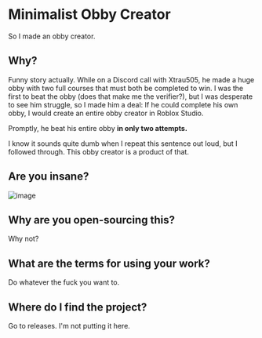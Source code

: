 # Minimalist Obby Creator
So I made an obby creator.
## Why?
Funny story actually.
While on a Discord call with Xtrau505, he made a huge obby with two full courses that must both be completed to win. I was the first to beat the obby (does that make me the verifier?), but I was desperate to see him struggle, 
so I made him a deal: If he could complete his own obby, I would create an entire obby creator in Roblox Studio.

Promptly, he beat his entire obby **in only two attempts.**

I know it sounds quite dumb when I repeat this sentence out loud, but I followed through. This obby creator is a product of that.
## Are you insane?
![image](https://github.com/xenon-tf/minimalist-obby-creator/assets/136221123/835d1376-35fc-4a69-afb4-d90c40f66e85)
## Why are you open-sourcing this?
Why not?
## What are the terms for using your work?
Do whatever the fuck you want to.
## Where do I find the project?
Go to releases. I'm not putting it here.
